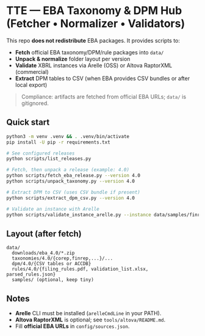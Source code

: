 # TTE — EBA Taxonomy & DPM Hub (Fetcher • Normalizer • Validators)

This repo **does not redistribute** EBA packages. It provides scripts to:
- **Fetch** official EBA taxonomy/DPM/rule packages into `data/`
- **Unpack & normalize** folder layout per version
- **Validate** XBRL instances via Arelle (OSS) or Altova RaptorXML (commercial)
- **Extract** DPM tables to CSV (when EBA provides CSV bundles or after local export)

> Compliance: artifacts are fetched from official EBA URLs; `data/` is gitignored.

## Quick start

```bash
python3 -m venv .venv && . .venv/bin/activate
pip install -U pip -r requirements.txt

# See configured releases
python scripts/list_releases.py

# Fetch, then unpack a release (example: 4.0)
python scripts/fetch_eba_release.py --version 4.0
python scripts/unpack_taxonomy.py --version 4.0

# Extract DPM to CSV (uses CSV bundle if present)
python scripts/extract_dpm_csv.py --version 4.0

# Validate an instance with Arelle
python scripts/validate_instance_arelle.py --instance data/samples/finrep_sample.xbrl --version 4.0
```

## Layout (after fetch)

```text
data/
  downloads/eba_4.0/*.zip
  taxonomies/4.0/{corep,finrep,...}/...
  dpm/4.0/{CSV tables or ACCDB}
  rules/4.0/{filing_rules.pdf, validation_list.xlsx, parsed_rules.json}
  samples/ (optional, keep tiny)
```

## Notes
- **Arelle** CLI must be installed (`arelleCmdLine` in your PATH).
- **Altova RaptorXML** is optional; see `tools/altova/README.md`.
- Fill **official EBA URLs** in `config/sources.json`.
